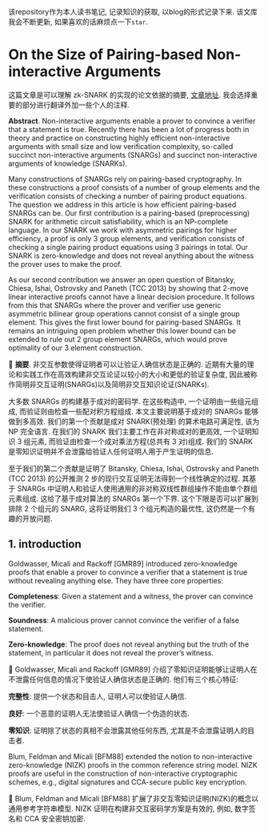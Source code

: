 该repository作为本人读书笔记, 记录知识的获取, 以blog的形式记录下来. 该文库我会不断更新, 如果喜欢的话麻烦点一下`star`.

# On the Size of Pairing-based Non-interactive Arguments

这篇文章是可以理解 zk-SNARK 的实现的论文依据的摘要, [文章地址](https://eprint.iacr.org/2016/260.pdf). 我会选择重要的部分进行翻译外加一些个人的注释.

**Abstract**. Non-interactive arguments enable a prover to convince a verifier that a statement is true. Recently there has been a lot of progress both in theory and practice on
constructing highly efficient non-interactive arguments with small size and low verification complexity, so-called succinct non-interactive arguments (SNARGs) and succinct non-interactive arguments of knowledge (SNARKs).

Many constructions of SNARGs rely on pairing-based cryptography. In these constructions a proof consists of a number of group elements and the verification consists of checking a number of pairing product equations. The question we address in this article is how efficient pairing-based SNARGs can be. Our first contribution is a pairing-based (preprocessing) SNARK for arithmetic circuit satisfiability, which is an NP-complete language. In our SNARK we work with asymmetric pairings for higher efficiency, a proof is only 3 group elements, and verification consists of checking a single pairing product equations using 3 pairings in total. Our SNARK is zero-knowledge and does not reveal anything about the witness the prover uses to make the proof.

As our second contribution we answer an open question of Bitansky, Chiesa, Ishai, Ostrovsky and Paneth (TCC 2013) by showing that 2-move linear interactive proofs cannot have a linear decision procedure. It follows from this that SNARGs where the prover and verifier use generic asymmetric bilinear group operations cannot consist of a single group element. This gives the first lower bound for pairing-based SNARGs. It remains an intriguing open problem whether this lower bound can be extended to rule out 2 group element SNARGs, which would prove optimality of our 3 element construction.

:book: **摘要**. 非交互参数使得证明者可以让验证人确信状态是正确的. 近期有大量的理论和实践工作在高效构建非交互论证以较小的大小和更低的验证复杂度, 因此被称作简明非交互证明(SNARGs)以及简明非交互知识论证(SNARKs).

大多数 SNARGs 的构建基于成对的密码学. 在这些构造中, 一个证明由一些组元组成, 而验证则由检查一些配对积方程组成. 本文主要说明基于成对的 SNARGs 能够做到多高效. 我们的第一个贡献是成对 SNARK(预处理) 的算术电路可满足性, 该为 NP 完全语言. 在我们的 SNARK 我们主要工作在非对称成对的更高效, 一个证明知识 3 组元素, 而验证由检查一个成对乘法方程(总共有 3 对)组成. 我们的 SNARK 是零知识证明并不会泄露给验证人任何证明人用于产生证明的信息.

至于我们的第二个贡献是证明了 Bitansky, Chiesa, Ishai, Ostrovsky and Paneth (TCC 2013)  的公开推测 2 步的现行交互证明无法得到一个线性确定的过程. 其基于 SNARGs 中证明人和验证人使用通用的非对称双线性群组操作不能由单个群组元素组成. 这给了基于成对算法的 SNARGs 第一个下界. 这个下限是否可以扩展到排除 2 个组元的 SNARG, 这将证明我们 3 个组元构造的最优性, 这仍然是一个有趣的开放问题.

## 1. introduction

Goldwasser, Micali and Rackoff [GMR89] introduced zero-knowledge proofs that enable a prover to convince a verifier that a statement is true without revealing anything else. They have three core properties:

**Completeness**: Given a statement and a witness, the prover can convince the verifier.

**Soundness**: A malicious prover cannot convince the verifier of a false statement.

**Zero-knowledge**: The proof does not reveal anything but the truth of the statement, in particular it does not reveal the prover’s witness.

:book: Goldwasser, Micali and Rackoff [GMR89] 介绍了零知识证明能够让证明人在不泄露任何信息的情况下使验证人确信状态是正确的. 他们有三个核心特征:

**完整性**: 提供一个状态和目击人, 证明人可以使验证人确信.

**良好**: 一个恶意的证明人无法使验证人确信一个伪造的状态.

**零知识**: 证明除了状态的真相不会泄露其他任何东西, 尤其是不会泄露证明人的目击者.

Blum, Feldman and Micali [BFM88] extended the notion to non-interactive zero-knowledge (NIZK) proofs in the common reference string model. NIZK proofs are useful in the construction of non-interactive cryptographic schemes, e.g., digital signatures and CCA-secure public key encryption.

:book: Blum, Feldman and Micali [BFM88] 扩展了非交互零知识证明(NIZK)的概念以通用参考字符串模型. NIZK 证明在构建非交互密码学方案是有效的, 例如, 数字签名和 CCA 安全密钥加密.












